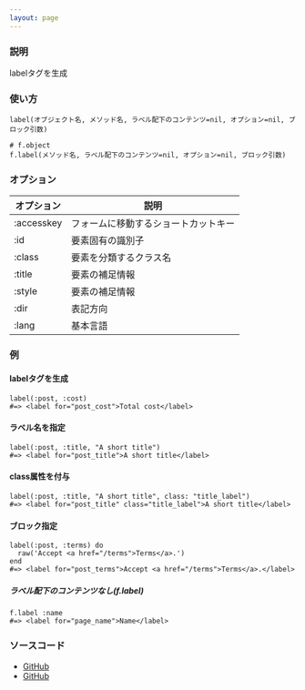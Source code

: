 ```yaml
---
layout: page
---
```


### 説明

labelタグを生成

### 使い方

    label(オブジェクト名, メソッド名, ラベル配下のコンテンツ=nil, オプション=nil, ブロック引数)

    # f.object
    f.label(メソッド名, ラベル配下のコンテンツ=nil, オプション=nil, ブロック引数)

### オプション

| オプション | 説明                                 |
| ---------- | ------------------------------------ |
| :accesskey | フォームに移動するショートカットキー |
| :id        | 要素固有の識別子                     |
| :class     | 要素を分類するクラス名               |
| :title     | 要素の補足情報                       |
| :style     | 要素の補足情報                       |
| :dir       | 表記方向                             |
| :lang      | 基本言語                             |

### 例

#### labelタグを生成

    label(:post, :cost)
    #=> <label for="post_cost">Total cost</label>

#### ラベル名を指定

    label(:post, :title, "A short title")
    #=> <label for="post_title">A short title</label>

#### class属性を付与

    label(:post, :title, "A short title", class: "title_label")
    #=> <label for="post_title" class="title_label">A short title</label>

#### ブロック指定

    label(:post, :terms) do
      raw('Accept <a href="/terms">Terms</a>.')
    end
    #=> <label for="post_terms">Accept <a href="/terms">Terms</a>.</label>

##### ラベル配下のコンテンツなし(f.label)

    f.label :name
    #=> <label for="page_name">Name</label>

### ソースコード

- [GitHub](https://github.com/rails/rails/blob/984c3ef2775781d47efa9f541ce570daa2434a80/actionview/lib/action_view/helpers/form_helper.rb#L1141)
- [GitHub](https://github.com/rails/rails/blob/984c3ef2775781d47efa9f541ce570daa2434a80/actionview/lib/action_view/helpers/form_helper.rb#L2364)
